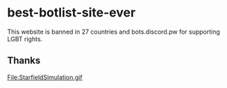 # best-botlist-site-ever
This website is banned in 27 countries and bots.discord.pw for supporting LGBT rights.

## Thanks
[File:StarfieldSimulation.gif](https://commons.wikimedia.org/wiki/File:StarfieldSimulation.gif)
